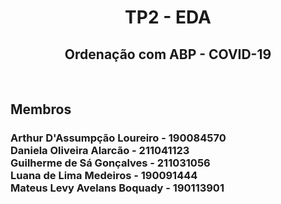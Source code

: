 <h1 align="center">TP2 - EDA</h1>
<h2 align="center">Ordenação com ABP - COVID-19</h2></br>
<h2>Membros</h2>
<h3>Arthur D'Assumpção Loureiro - 190084570</br>
Daniela Oliveira Alarcão - 211041123</br>
Guilherme de Sá Gonçalves - 211031056</br>
Luana de Lima Medeiros - 190091444</br>
Mateus Levy Avelans Boquady - 190113901</h3></br>

